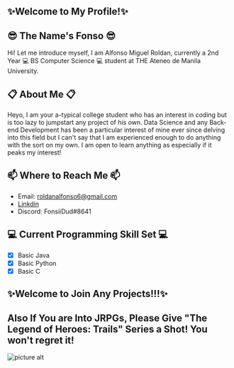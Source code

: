 ## :sparkles:Welcome to My Profile!:sparkles:

## :sunglasses: The Name's Fonso :sunglasses:

Hi! Let me introduce myself, I am Alfonso Miguel Roldan, currently a 2nd Year :computer: BS Computer Science :computer: student at THE Ateneo de Manila University.

## :clipboard: About Me :clipboard:

Heyo, I am your a-typical college student who has an interest in coding but is too lazy to jumpstart any project of his own. Data Science and any Back-end Development has been a particular interest of mine ever since delving into this field but I can't say that I am experienced enough to do anything with the sort on my own. I am open to learn anything as especially if it peaks my interest!

## 📫 Where to Reach Me 📫
* Email: roldanalfonso6@gmail.com
* [Linkdin](https://www.linkedin.com/in/alfonso-roldan-9700661ba/)
* Discord: FonsiiDud#8641

## :computer: Current Programming Skill Set :computer:
- [x] Basic Java
- [x] Basic Python
- [x] Basic C

## ✨Welcome to Join Any Projects!!!✨

## Also If You are Into JRPGs, Please Give "The Legend of Heroes: Trails" Series a Shot! You won't regret it!
![picture alt](https://steamcdn-a.akamaihd.net/steam/apps/251150/capsule_616x353.jpg?t=1598571543 "Trails is the Best")


